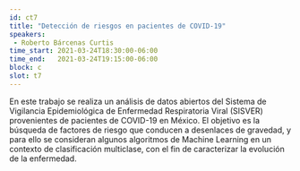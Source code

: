 ```yaml
---
id: ct7
title: "Detección de riesgos en pacientes de COVID-19"
speakers:
 - Roberto Bárcenas Curtis
time_start: 2021-03-24T18:30:00-06:00
time_end:   2021-03-24T19:15:00-06:00
block: c
slot: t7
---
```


En este trabajo se realiza un análisis de datos abiertos del Sistema de Vigilancia Epidemiológica de Enfermedad Respiratoria Viral (SISVER) provenientes de pacientes de COVID-19 en México. El objetivo es la búsqueda de factores de riesgo que conducen a desenlaces de gravedad, y para ello se consideran algunos algoritmos de Machine Learning en un contexto de clasificación multiclase, con el fin de caracterizar la evolución de la enfermedad.